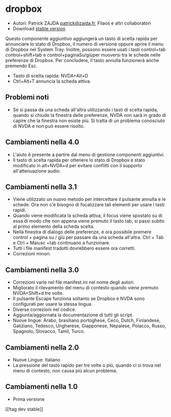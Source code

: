 # dropbox #

* Autori: Patrick ZAJDA <patrick@zajda.fr>, Filaos e altri collaboratori
* Download [stable version][1]

Questo componente aggiuntivo aggiungerà un tasto di scelta rapida per
annunciare lo stato di Dropbox, il numero di versione oppure aprire il menu
di Dropbox nel System Tray. Inoltre, possono essere usati i tasti
control+tab control+shift+tab e control+paginaSu/giùper muoversi tra le
schede nelle preferenze di Dropbox.   Per concludere, il tasto annulla
funzionerà anche premendo Esc.

* Tasto di scelta rapida: NVDA+Alt+D
* Ctrl+Alt+T annuncia la scheda attiva.

## Problemi noti ##

* Se si passa da una scheda all'altra utilizzando i tasti di scelta rapida, quando si chiude la finestra delle preferenze, NVDA non sarà in grado di capire che la finestra non esiste più.
Si tratta di un problema conosciuto di NVDA e non può essere risolto.


## Cambiamenti nella 4.0 ##

* L'aiuto è presente a partire dal menu di gestione componenti aggiuntivi.
* Il tasto di scelta rapida per ottenere lo stato di Dropbox è stato
  modificato in alt+NVDA+d per evitare conflitti con il supporto
  all'attenuazione audio.

## Cambiamenti nella 3.1 ##

* Viene utilizzato un nuovo metodo per intercettare il pulsante annulla e le
  schede. Ora non c'è bisogno di focalizzare tali elementi per usare i tasti
  rapidi.
* Quando viene modificata la scheda attiva, il focus viene spostato su di
  essa di modo che non appena viene premuto il tasto tab, si passi subito al
  primo elemento della scheda scelta.
* Nella finestra di dialogo delle preferenze, è ora possibile premere
  control + pagina su / giù per passare da una scheda all'altra. Ctrl + Tab
  e Ctrl + Maiusc +tab continuano a funzionare.
* Tutti i file manifest tradotti dovrebbero essere ora corretti.
* Correzioni minori.

## Cambiamenti nella 3.0 ##

* Correzioni varie nel file manifest.ini nel nome degli autori.
* Migliorato il rilevamento del menu di contesto quando viene premuto
  NVDA+Shift+d tre volte.
* Il pulsante Escape funziona soltanto se Dropbox e NVDA sono configurati
  per usare la stessa lingua.
* Diverse correzioni nel codice.
* Aggiunta/aggiornata la documentazione di tutti gli script.
* Nuove lingue: Arabo, brasiliano portoghese, Ceco, Dutch, Finlandese,
  Galiziano, Tedesco, Ungherese, Giapponese, Nepalese, Polacco, Russo,
  Spagnolo, Slovacco, Tamil, Turco.

## Cambiamenti nella 2.0 ##

* Nuove Lingue: Italiano
* La pressione del tasto rapido per tre volte o più, quando ci si trova nel
  menu di contesto, non causa più alcun problema.

## Cambiamenti nella 1.0 ##

* Prima versione

[[!tag dev stable]]

[1]: https://addons.nvda-project.org/files/get.php?file=dx
